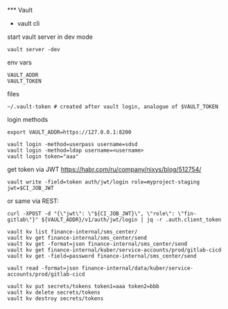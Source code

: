 *** Vault

* vault cli

start vault server in dev mode
```
vault server -dev
```

env vars
```
VAULT_ADDR
VAULT_TOKEN
```

files
```
~/.vault-token # created after vault login, analogue of $VAULT_TOKEN

```

login methods
```
export VAULT_ADDR=https://127.0.0.1:8200

vault login -method=userpass username=sdsd
vault login -method=ldap username=<username>
vault login token="aaa"
```

get token via JWT 
https://habr.com/ru/company/nixys/blog/512754/
```
vault write -field=token auth/jwt/login role=myproject-staging jwt=$CI_JOB_JWT

```
or same via REST:
```
curl -XPOST -d "{\"jwt\": \"${CI_JOB_JWT}\", \"role\": \"fin-gitlab\"}" ${VAULT_ADDR}/v1/auth/jwt/login | jq -r .auth.client_token
```


```
vault kv list finance-internal/sms_center/
vault kv get finance-internal/sms_center/send
vault kv get -format=json finance-internal/sms_center/send
vault kv get finance-internal/kuber/service-accounts/prod/gitlab-cicd
vault kv get -field=password finance-internal/sms_center/send
```

```
vault read -format=json finance-internal/data/kuber/service-accounts/prod/gitlab-cicd
```


```
vault kv put secrets/tokens token1=aaa token2=bbb
vault kv delete secrets/tokens
vault kv destroy secrets/tokens
```